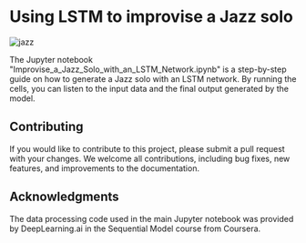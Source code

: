 # Using LSTM to improvise a Jazz solo
![jazz](https://github.com/AugustoPerboni/autogenerate-Jazz-solo-LSTM/assets/120643495/10386a55-563e-4f44-aff0-f00f625a5608)

The Jupyter notebook "Improvise_a_Jazz_Solo_with_an_LSTM_Network.ipynb" is a step-by-step guide on how to generate a Jazz solo with an LSTM network. By running the cells, you can listen to the input data and the final output generated by the model.

## Contributing
If you would like to contribute to this project, please submit a pull request with your changes. We welcome all contributions, including bug fixes, new features, and improvements to the documentation.

## Acknowledgments
The data processing code used in the main Jupyter notebook was provided by DeepLearning.ai in the Sequential Model course from Coursera.
